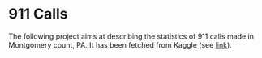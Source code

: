 # 911 Calls
The following project aims at describing the statistics of 911 calls made in Montgomery count, PA. It has been fetched from Kaggle (see [link](https://www.kaggle.com/mchirico/dataset-walk-through-911/data)).
